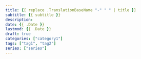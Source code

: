 ```yaml
---
title: {{ replace .TranslationBaseName "-" " " | title }}
subtitle: {{ subtitle }}
description:
date: {{ .Date }}
lastmod: {{ .Date }}
draft: true
categories: ["category1"]
tags: ["tag1", "tag2"]
series: ["series"]
---
```

